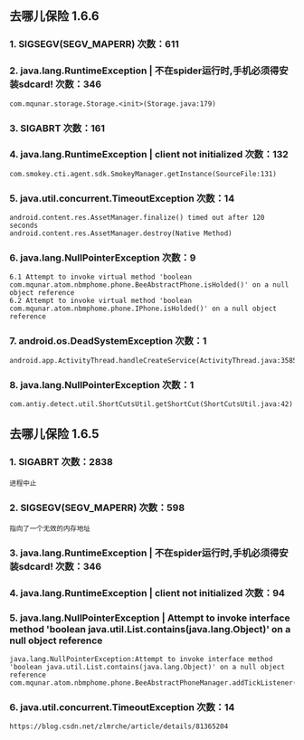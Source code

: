 ## 去哪儿保险 1.6.6

### 1. SIGSEGV(SEGV_MAPERR)     次数：611

### 2. java.lang.RuntimeException | 不在spider运行时,手机必须得安装sdcard!      次数：346

    com.mqunar.storage.Storage.<init>(Storage.java:179)
    
### 3. SIGABRT      次数：161
    
### 4. java.lang.RuntimeException | client not initialized      次数：132
       
    com.smokey.cti.agent.sdk.SmokeyManager.getInstance(SourceFile:131)
    
### 5. java.util.concurrent.TimeoutException        次数：14

    android.content.res.AssetManager.finalize() timed out after 120 seconds
    android.content.res.AssetManager.destroy(Native Method)
    
### 6. java.lang.NullPointerException       次数：9

    6.1 Attempt to invoke virtual method 'boolean com.mqunar.atom.nbmphome.phone.BeeAbstractPhone.isHolded()' on a null object reference
    6.2 Attempt to invoke virtual method 'boolean com.mqunar.atom.nbmphome.phone.IPhone.isHolded()' on a null object reference
    
### 7. android.os.DeadSystemException       次数：1

    android.app.ActivityThread.handleCreateService(ActivityThread.java:3585)
    
### 8. java.lang.NullPointerException       次数：1

    com.antiy.detect.util.ShortCutsUtil.getShortCut(ShortCutsUtil.java:42)
    
## 去哪儿保险 1.6.5

### 1. SIGABRT      次数：2838 

    进程中止

### 2. SIGSEGV(SEGV_MAPERR)      次数：598 

    指向了一个无效的内存地址

### 3. java.lang.RuntimeException | 不在spider运行时,手机必须得安装sdcard!      次数：346

### 4. java.lang.RuntimeException | client not initialized      次数：94

### 5. java.lang.NullPointerException | Attempt to invoke interface method 'boolean java.util.List.contains(java.lang.Object)' on a null object reference
    
    java.lang.NullPointerException:Attempt to invoke interface method 'boolean java.util.List.contains(java.lang.Object)' on a null object reference
    com.mqunar.atom.nbmphome.phone.BeeAbstractPhoneManager.addTickListener(BeeAbstractPhoneManager.java:331)
    
### 6. java.util.concurrent.TimeoutException        次数：14

    https://blog.csdn.net/zlmrche/article/details/81365204
